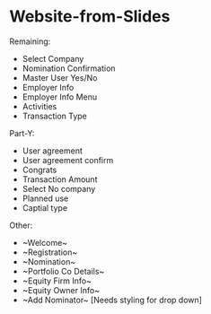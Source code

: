 # Website-from-Slides

Remaining: 

- Select Company
- Nomination Confirmation
- Master User Yes/No
- Employer Info
- Employer Info Menu
- Activities
- Transaction Type


Part-Y:  
- User agreement
- User agreement confirm
- Congrats
- Transaction Amount
- Select No company
- Planned use
- Captial type

Other:
- ~Welcome~
- ~Registration~
- ~Nomination~
- ~Portfolio Co Details~
- ~Equity Firm Info~
- ~Equity Owner Info~
- ~Add Nominator~ [Needs styling for drop down]